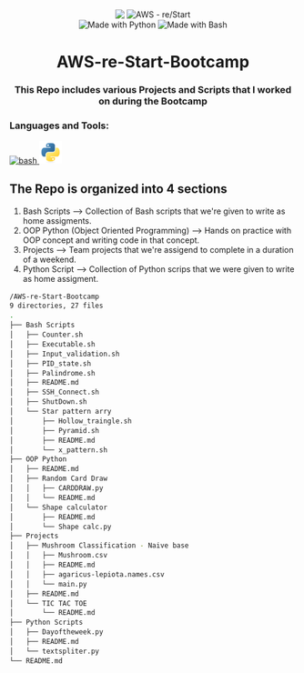 <div align="center">
<img src="https://img.shields.io/badge/created--date-4th%20October-blue" align="center" />
<img src="https://img.shields.io/badge/AWS-re%2FStart-orange" alt="AWS - re/Start" align="center" />
</div>
<div align="center">
<img src="https://img.shields.io/badge/Python-%3E=3.6-blue?logo=python&logoColor=white" alt="Made with Python" align="center" ></a>
<img src="https://img.shields.io/badge/Bash-%3E=3-blue?logo=gnu-bash&logoColor=white" alt="Made with Bash" align="center"></a>
</div>


<h1 align=" center "> AWS-re-Start-Bootcamp</h1>

<h3 align="center">This Repo includes various Projects and Scripts that I worked on during the Bootcamp</h3>
<h3 align="left">Languages and Tools:</h3>
<p align="left"> <a href="https://www.gnu.org/software/bash/" target="_blank" rel="noreferrer"> <img src="https://www.vectorlogo.zone/logos/gnu_bash/gnu_bash-icon.svg" alt="bash" width="40" height="40"/> </a> <a href="https://www.python.org" target="_blank" rel="noreferrer"> <img src="https://raw.githubusercontent.com/devicons/devicon/master/icons/python/python-original.svg" alt="python" width="40" height="40"/> </a> </p>

## The Repo is organized into 4 sections
1. Bash Scripts --> Collection of Bash scripts that we're given to write as home assigments. 
2. OOP Python (Object Oriented Programming) --> Hands on practice with OOP concept and writing code in that concept. 
3. Projects --> Team projects that we're assigend to complete in a duration of a weekend. 
4. Python Script --> Collection of Python scrips that we were given to write as home  assigment.


```bash
/AWS-re-Start-Bootcamp
9 directories, 27 files
.
├── Bash Scripts
│   ├── Counter.sh
│   ├── Executable.sh
│   ├── Input_validation.sh
│   ├── PID_state.sh
│   ├── Palindrome.sh
│   ├── README.md
│   ├── SSH_Connect.sh
│   ├── ShutDown.sh
│   └── Star pattern arry
│       ├── Hollow_traingle.sh
│       ├── Pyramid.sh
│       ├── README.md
│       └── x_pattern.sh
├── OOP Python
│   ├── README.md
│   ├── Random Card Draw
│   │   ├── CARDDRAW.py
│   │   └── README.md
│   └── Shape calculator
│       ├── README.md
│       └── Shape calc.py
├── Projects
│   ├── Mushroom Classification - Naive base
│   │   ├── Mushroom.csv
│   │   ├── README.md
│   │   ├── agaricus-lepiota.names.csv
│   │   └── main.py
│   ├── README.md
│   └── TIC TAC TOE
│       └── README.md
├── Python Scripts
│   ├── Dayoftheweek.py
│   ├── README.md
│   └── textspliter.py
└── README.md

```
